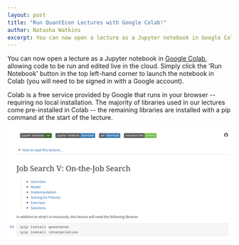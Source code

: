 ```yaml
---
layout: post
title: "Run QuantEcon Lectures with Google Colab!"
author: Natasha Watkins
excerpt: You can now open a lecture as a Jupyter notebook in Google Colab, allowing code to be run and edited live in the cloud. 
---
```


You can now open a lecture as a Jupyter notebook in [Google Colab](https://colab.research.google.com/), allowing code to be run and edited live in the cloud. Simply click the 'Run Notebook' button in the top left-hand corner to launch the notebook in Colab (you will need to be signed in with a Google account).

Colab is a free service provided by Google that runs in your browser -- requiring no local installation. The majority of libraries used in our lectures come pre-installed in Colab -- the remaining libraries are installed with a pip command at the start of the lecture.

![Screenshot of lecture notebook](/assets/img/screenshot_1.png)